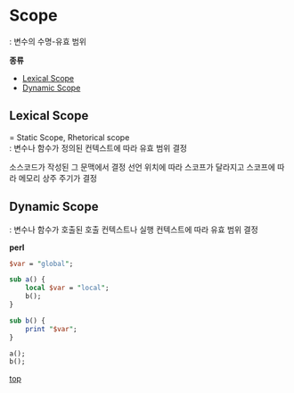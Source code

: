 # Scope
: 변수의 수명-유효 범위

**종류**  
- [Lexical Scope](#lexical-scope)
- [Dynamic Scope](#dynamic-scope)



## Lexical Scope
= Static Scope, Rhetorical scope    
: 변수나 함수가 정의된 컨텍스트에 따라 유효 범위 결정    

소스코드가 작성된 그 문맥에서 결정
선언 위치에 따라 스코프가 달라지고 스코프에 따라 메모리 상주 주기가 결정    



## Dynamic Scope
: 변수나 함수가 호출된 호출 컨텍스트나 실행 컨텍스트에 따라 유효 범위 결정   


**perl**

```perl
$var = "global";

sub a() {
    local $var = "local";
    b();
}

sub b() {
    print "$var";
}

a();
b();
```


[top](#)
